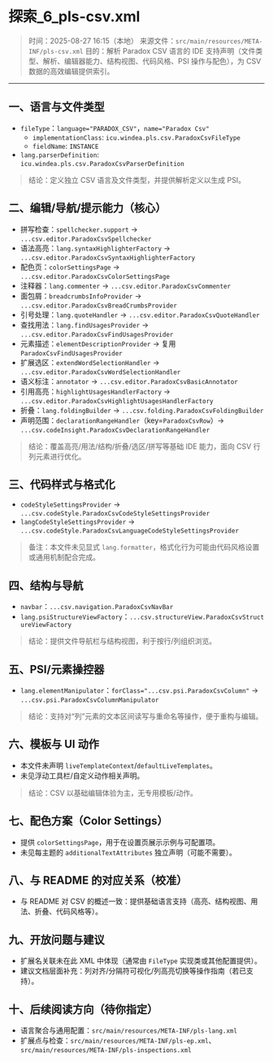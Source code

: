 # 探索_6_pls-csv.xml

> 时间：2025-08-27 16:15（本地）
> 来源文件：`src/main/resources/META-INF/pls-csv.xml`
> 目的：解析 Paradox CSV 语言的 IDE 支持声明（文件类型、解析、编辑器能力、结构视图、代码风格、PSI 操作与配色），为 CSV 数据的高效编辑提供索引。

---

## 一、语言与文件类型

- `fileType`：`language="PARADOX_CSV"`，`name="Paradox Csv"`
  - `implementationClass`: `icu.windea.pls.csv.ParadoxCsvFileType`
  - `fieldName`: `INSTANCE`
- `lang.parserDefinition`: `icu.windea.pls.csv.ParadoxCsvParserDefinition`

> 结论：定义独立 CSV 语言及文件类型，并提供解析定义以生成 PSI。

## 二、编辑/导航/提示能力（核心）

- 拼写检查：`spellchecker.support` → `...csv.editor.ParadoxCsvSpellchecker`
- 语法高亮：`lang.syntaxHighlighterFactory` → `...csv.editor.ParadoxCsvSyntaxHighlighterFactory`
- 配色页：`colorSettingsPage` → `...csv.editor.ParadoxCsvColorSettingsPage`
- 注释器：`lang.commenter` → `...csv.editor.ParadoxCsvCommenter`
- 面包屑：`breadcrumbsInfoProvider` → `...csv.editor.ParadoxCsvBreadCrumbsProvider`
- 引号处理：`lang.quoteHandler` → `...csv.editor.ParadoxCsvQuoteHandler`
- 查找用法：`lang.findUsagesProvider` → `...csv.editor.ParadoxCsvFindUsagesProvider`
- 元素描述：`elementDescriptionProvider` → 复用 `ParadoxCsvFindUsagesProvider`
- 扩展选区：`extendWordSelectionHandler` → `...csv.editor.ParadoxCsvWordSelectionHandler`
- 语义标注：`annotator` → `...csv.editor.ParadoxCsvBasicAnnotator`
- 引用高亮：`highlightUsagesHandlerFactory` → `...csv.editor.ParadoxCsvHighlightUsagesHandlerFactory`
- 折叠：`lang.foldingBuilder` → `...csv.folding.ParadoxCsvFoldingBuilder`
- 声明范围：`declarationRangeHandler`（key=`ParadoxCsvRow`）→ `...csv.codeInsight.ParadoxCsvDeclarationRangeHandler`

> 结论：覆盖高亮/用法/结构/折叠/选区/拼写等基础 IDE 能力，面向 CSV 行列元素进行优化。

## 三、代码样式与格式化

- `codeStyleSettingsProvider` → `...csv.codeStyle.ParadoxCsvCodeStyleSettingsProvider`
- `langCodeStyleSettingsProvider` → `...csv.codeStyle.ParadoxCsvLanguageCodeStyleSettingsProvider`

> 备注：本文件未见显式 `lang.formatter`，格式化行为可能由代码风格设置或通用机制配合完成。

## 四、结构与导航

- `navbar`：`...csv.navigation.ParadoxCsvNavBar`
- `lang.psiStructureViewFactory`：`...csv.structureView.ParadoxCsvStructureViewFactory`

> 结论：提供文件导航栏与结构视图，利于按行/列组织浏览。

## 五、PSI/元素操控器

- `lang.elementManipulator`：`forClass="...csv.psi.ParadoxCsvColumn"` → `...csv.psi.ParadoxCsvColumnManipulator`

> 结论：支持对“列”元素的文本区间读写与重命名等操作，便于重构与编辑。

## 六、模板与 UI 动作

- 本文件未声明 `liveTemplateContext`/`defaultLiveTemplates`。
- 未见浮动工具栏/自定义动作相关声明。

> 结论：CSV 以基础编辑体验为主，无专用模板/动作。

## 七、配色方案（Color Settings）

- 提供 `colorSettingsPage`，用于在设置页展示示例与可配置项。
- 未见每主题的 `additionalTextAttributes` 独立声明（可能不需要）。

## 八、与 README 的对应关系（校准）

- 与 README 对 CSV 的概述一致：提供基础语言支持（高亮、结构视图、用法、折叠、代码风格等）。

## 九、开放问题与建议

- 扩展名关联未在此 XML 中体现（通常由 `FileType` 实现类或其他配置提供）。
- 建议文档层面补充：列对齐/分隔符可视化/列高亮切换等操作指南（若已支持）。

## 十、后续阅读方向（待你指定）

- 语言聚合与通用配置：`src/main/resources/META-INF/pls-lang.xml`
- 扩展点与检查：`src/main/resources/META-INF/pls-ep.xml`、`src/main/resources/META-INF/pls-inspections.xml`
